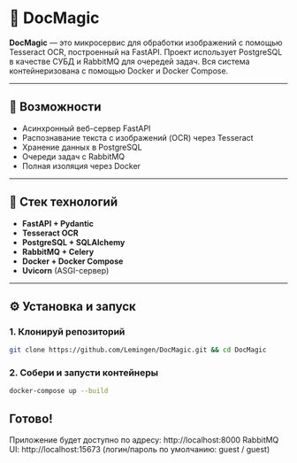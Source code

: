 # 📄 DocMagic

**DocMagic** — это микросервис для обработки изображений с помощью Tesseract OCR, построенный на FastAPI. Проект использует PostgreSQL в качестве СУБД и RabbitMQ для очередей задач. Вся система контейнеризована с помощью Docker и Docker Compose.

---

## 🚀 Возможности

- Асинхронный веб-сервер FastAPI
- Распознавание текста с изображений (OCR) через Tesseract
- Хранение данных в PostgreSQL
- Очереди задач с RabbitMQ
- Полная изоляция через Docker

---

## 🧱 Стек технологий

- **FastAPI + Pydantic**
- **Tesseract OCR**
- **PostgreSQL + SQLAlchemy**
- **RabbitMQ + Celery** 
- **Docker + Docker Compose**
- **Uvicorn** (ASGI-сервер)

---

## ⚙️ Установка и запуск

### 1. Клонируй репозиторий

```bash
git clone https://github.com/Lemingen/DocMagic.git && cd DocMagic
```

### 2. Собери и запусти контейнеры

```bash
docker-compose up --build
```

## Готово!

Приложение будет доступно по адресу: http://localhost:8000
RabbitMQ UI: http://localhost:15673 (логин/пароль по умолчанию: guest / guest)
